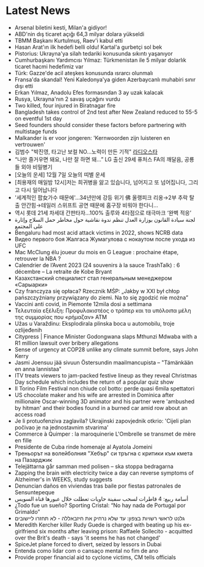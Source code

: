 # Latest News
-  Arsenal biletini kesti, Milan'a gidiyor!
-  ABD'nin dış ticaret açığı 64,3 milyar dolara yükseldi
-  TBMM Başkanı Kurtulmuş, Raev'i kabul etti
-  Hasan Arat'ın ilk hedefi belli oldu! Kartal'a gurbetçi sol bek
-  Pistorius: Ukrayna'ya silah tedariki konusunda sıkıntı yaşanıyor
-  Cumhurbaşkanı Yardımcısı Yılmaz: Türkmenistan ile 5 milyar dolarlık ticaret hacmi hedefimiz var
-  Türk: Gazze'de acil ateşkes konusunda ısrarcı olunmalı
-  Fransa'da skandal! Yeni Kaledonya'ya giden Azerbaycanlı muhabiri sınır dışı etti
-  Erkan Yılmaz, Anadolu Efes formasından 3 ay uzak kalacak
-  Rusya, Ukrayna'nın 2 savaş uçağını vurdu
-  Two killed, four injured in Biratnagar fire
-  Bangladesh takes control of 2nd test after New Zealand reduced to 55-5 on eventful 1st day
-  Seed founders should consider these factors before partnering with multistage funds
-  Malkander ís er voor jongeren: 'Kernwoorden zijn luisteren en vertrouwen'
-  김범수 "박진영, 타고난 보컬 NO…노력이 만든 기적" [라디오스타](종합)
-  “나만 즐거우면 돼요, 나만 잘 하면 돼…” LG 출신 29세 퓨처스 FA의 깨달음, 공룡들 외야 비밀병기
-  [오늘의 운세] 12월 7일 오늘의 띠별 운세
-  [최용재의 매일밤 12시]저는 희귀병을 앓고 있습니다, 넘어지고 또 넘어집니다, 그리고 다시 일어납니다
-  '세계적인 팝女가수 때문에'…34년만에 강등 위기 佛 올랭피크 리옹→2부 추락 탈출 안간힘→테일러 스위프트 공연 때문에 홈구장 비워야 한다니…
-  역시 롯데 21세 차세대 간판타자…100% 출루와 4타점으로 태극마크 ‘완벽 적응’
-  لجنة سيادة القانون بوزارة العدل تنظم ندوة نقاشية حول مخاطر حمل السلاح وإثارة على المجتمع
-  Bengaluru had most acid attack victims in 2022, shows NCRB data
-  Видео первого боя Жалгаса Жумагулова с нокаутом после ухода из UFC
-  Mac McClung élu joueur du mois en G League : prochaine étape, retrouver la NBA ?
-  Calendrier de l’Avent 2023 (24 souvenirs à la sauce TrashTalk) : 6 décembre – La retraite de Kobe Bryant
-  Казахстанский специалист стал генеральным менеджером «Сарыарки»
-  Czy franczyza się opłaca? Rzecznik MŚP: „Jakby w XXI był chłop pańszczyźniany przywiązany do ziemi. Na to się zgodzić nie można”
-  Vaccini anti covid, in Piemonte 12mila dosi a settimana
-  Τελευταία εξέλιξη: Προφυλακιστέος ο τράπερ και τα υπόλοιπα μέλη της συμμορίας που «ρήμαζαν» ΑΤΜ
-  Užas u Varaždinu: Eksplodirala plinska boca u automobilu, troje ozlijeđenih
-  Citypress | Finance Minister Godongwana slaps Mthunzi Mdwaba with a R1 million lawsuit over bribery allegations
-  Sense of urgency at COP28 unlike any climate summit before, says John Kerry
-  Jasmi Joensuu jää sivuun Östersundin maailmancupista – "Tämänkään en anna lannistaa"
-  ITV treats viewers to jam-packed festive lineup as they reveal Christmas Day schedule which includes the return of a popular quiz show
-  Il Torino Film Festival non chiude col botto: perde quasi 6mila spettatori
-  US chocolate maker and his wife are arrested in Dominica after millionaire Oscar-winning 3D animator and his partner were 'ambushed by hitman' and their bodies found in a burned car amid row about an access road
-  Je li protuofenziva zaglavila? Ukrajinski zapovjednik otkrio: 'Cijeli plan počivao je na jednostavnim stvarima'
-  Commerce à Quimper : la maroquinerie L'Ombrelle se transmet de mère en fille
-  Presidente de Cuba rinde homenaje al Ayatola Jomeini
-  Треньорът на волейболния "Хебър" си тръгна с критики към кмета на Пазарджик
-  Telejättarna går samman med polisen – ska stoppa bedragarna
-  Zapping the brain with electricity twice a day can reverse symptoms of Alzheimer's in WEEKS, study suggests
-  Denuncian daños en viviendas tras baile por fiestas patronales de Sensuntepeque
-  أسامة ربيع: 4 قاطرات لسحب سفينة حاويات تعطلت خلال عبورها قناة السويس
-  ¿Todo fue un sueño? Sporting Cristal: “No hay nada de Portugal por Grimaldo”
-  גלנט לראשי רשויות בצפון: עד שלא נרחיק את חיזבאללה - לא תחזרו ליישובים
-  ​Meredith Kercher killer Rudy Guede is charged with beating up his ex-girlfriend six months after leaving prison: Raffaele Sollecito - acquitted over the Brit's death - says 'it seems he has not changed'
-  SpiceJet plane forced to divert, seized by lessors in Dubai
-  Entenda como lidar com o cansaço mental no fim de ano
-  Provide proper financial aid to cyclone victims, CM tells officials
